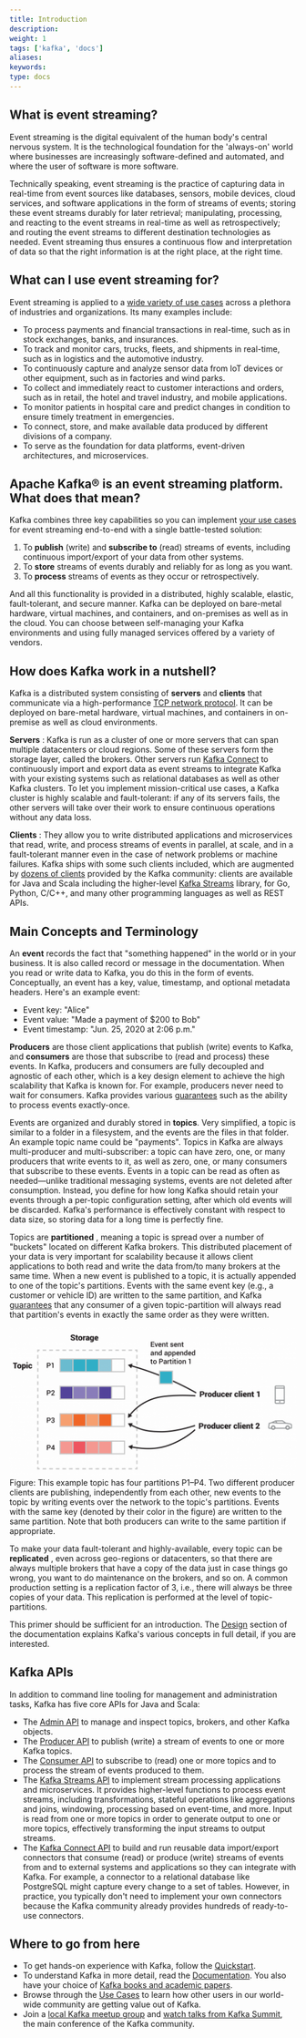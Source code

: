 ```yaml
---
title: Introduction
description: 
weight: 1
tags: ['kafka', 'docs']
aliases: 
keywords: 
type: docs
---
```


## What is event streaming?

Event streaming is the digital equivalent of the human body's central nervous system. It is the technological foundation for the 'always-on' world where businesses are increasingly software-defined and automated, and where the user of software is more software. 

Technically speaking, event streaming is the practice of capturing data in real-time from event sources like databases, sensors, mobile devices, cloud services, and software applications in the form of streams of events; storing these event streams durably for later retrieval; manipulating, processing, and reacting to the event streams in real-time as well as retrospectively; and routing the event streams to different destination technologies as needed. Event streaming thus ensures a continuous flow and interpretation of data so that the right information is at the right place, at the right time. 

## What can I use event streaming for?

Event streaming is applied to a [wide variety of use cases](/powered-by) across a plethora of industries and organizations. Its many examples include: 

  * To process payments and financial transactions in real-time, such as in stock exchanges, banks, and insurances. 
  * To track and monitor cars, trucks, fleets, and shipments in real-time, such as in logistics and the automotive industry. 
  * To continuously capture and analyze sensor data from IoT devices or other equipment, such as in factories and wind parks. 
  * To collect and immediately react to customer interactions and orders, such as in retail, the hotel and travel industry, and mobile applications. 
  * To monitor patients in hospital care and predict changes in condition to ensure timely treatment in emergencies. 
  * To connect, store, and make available data produced by different divisions of a company. 
  * To serve as the foundation for data platforms, event-driven architectures, and microservices. 



## Apache Kafka® is an event streaming platform. What does that mean?

Kafka combines three key capabilities so you can implement [your use cases](/powered-by) for event streaming end-to-end with a single battle-tested solution: 

  1. To **publish** (write) and **subscribe to** (read) streams of events, including continuous import/export of your data from other systems. 
  2. To **store** streams of events durably and reliably for as long as you want. 
  3. To **process** streams of events as they occur or retrospectively. 



And all this functionality is provided in a distributed, highly scalable, elastic, fault-tolerant, and secure manner. Kafka can be deployed on bare-metal hardware, virtual machines, and containers, and on-premises as well as in the cloud. You can choose between self-managing your Kafka environments and using fully managed services offered by a variety of vendors. 

## How does Kafka work in a nutshell?

Kafka is a distributed system consisting of **servers** and **clients** that communicate via a high-performance [TCP network protocol](/protocol.html). It can be deployed on bare-metal hardware, virtual machines, and containers in on-premise as well as cloud environments. 

**Servers** : Kafka is run as a cluster of one or more servers that can span multiple datacenters or cloud regions. Some of these servers form the storage layer, called the brokers. Other servers run [Kafka Connect](/#connect) to continuously import and export data as event streams to integrate Kafka with your existing systems such as relational databases as well as other Kafka clusters. To let you implement mission-critical use cases, a Kafka cluster is highly scalable and fault-tolerant: if any of its servers fails, the other servers will take over their work to ensure continuous operations without any data loss. 

**Clients** : They allow you to write distributed applications and microservices that read, write, and process streams of events in parallel, at scale, and in a fault-tolerant manner even in the case of network problems or machine failures. Kafka ships with some such clients included, which are augmented by [dozens of clients](https://cwiki.apache.org/confluence/display/KAFKA/Clients) provided by the Kafka community: clients are available for Java and Scala including the higher-level [Kafka Streams](/streams/) library, for Go, Python, C/C++, and many other programming languages as well as REST APIs. 

## Main Concepts and Terminology

An **event** records the fact that "something happened" in the world or in your business. It is also called record or message in the documentation. When you read or write data to Kafka, you do this in the form of events. Conceptually, an event has a key, value, timestamp, and optional metadata headers. Here's an example event: 

  * Event key: "Alice" 
  * Event value: "Made a payment of $200 to Bob" 
  * Event timestamp: "Jun. 25, 2020 at 2:06 p.m." 



**Producers** are those client applications that publish (write) events to Kafka, and **consumers** are those that subscribe to (read and process) these events. In Kafka, producers and consumers are fully decoupled and agnostic of each other, which is a key design element to achieve the high scalability that Kafka is known for. For example, producers never need to wait for consumers. Kafka provides various [guarantees](/#intro_guarantees) such as the ability to process events exactly-once. 

Events are organized and durably stored in **topics**. Very simplified, a topic is similar to a folder in a filesystem, and the events are the files in that folder. An example topic name could be "payments". Topics in Kafka are always multi-producer and multi-subscriber: a topic can have zero, one, or many producers that write events to it, as well as zero, one, or many consumers that subscribe to these events. Events in a topic can be read as often as needed—unlike traditional messaging systems, events are not deleted after consumption. Instead, you define for how long Kafka should retain your events through a per-topic configuration setting, after which old events will be discarded. Kafka's performance is effectively constant with respect to data size, so storing data for a long time is perfectly fine. 

Topics are **partitioned** , meaning a topic is spread over a number of "buckets" located on different Kafka brokers. This distributed placement of your data is very important for scalability because it allows client applications to both read and write the data from/to many brokers at the same time. When a new event is published to a topic, it is actually appended to one of the topic's partitions. Events with the same event key (e.g., a customer or vehicle ID) are written to the same partition, and Kafka [guarantees](/#intro_guarantees) that any consumer of a given topic-partition will always read that partition's events in exactly the same order as they were written. 

![](/images/streams-and-tables-p1_p4.png) Figure: This example topic has four partitions P1–P4. Two different producer clients are publishing, independently from each other, new events to the topic by writing events over the network to the topic's partitions. Events with the same key (denoted by their color in the figure) are written to the same partition. Note that both producers can write to the same partition if appropriate. 

To make your data fault-tolerant and highly-available, every topic can be **replicated** , even across geo-regions or datacenters, so that there are always multiple brokers that have a copy of the data just in case things go wrong, you want to do maintenance on the brokers, and so on. A common production setting is a replication factor of 3, i.e., there will always be three copies of your data. This replication is performed at the level of topic-partitions. 

This primer should be sufficient for an introduction. The [Design](/#design) section of the documentation explains Kafka's various concepts in full detail, if you are interested. 

## Kafka APIs

In addition to command line tooling for management and administration tasks, Kafka has five core APIs for Java and Scala: 

  * The [Admin API](/documentation.html#adminapi) to manage and inspect topics, brokers, and other Kafka objects. 
  * The [Producer API](/documentation.html#producerapi) to publish (write) a stream of events to one or more Kafka topics. 
  * The [Consumer API](/documentation.html#consumerapi) to subscribe to (read) one or more topics and to process the stream of events produced to them. 
  * The [Kafka Streams API](/streams) to implement stream processing applications and microservices. It provides higher-level functions to process event streams, including transformations, stateful operations like aggregations and joins, windowing, processing based on event-time, and more. Input is read from one or more topics in order to generate output to one or more topics, effectively transforming the input streams to output streams. 
  * The [Kafka Connect API](/documentation.html#connect) to build and run reusable data import/export connectors that consume (read) or produce (write) streams of events from and to external systems and applications so they can integrate with Kafka. For example, a connector to a relational database like PostgreSQL might capture every change to a set of tables. However, in practice, you typically don't need to implement your own connectors because the Kafka community already provides hundreds of ready-to-use connectors. 



## Where to go from here

  * To get hands-on experience with Kafka, follow the [Quickstart](/quickstart). 
  * To understand Kafka in more detail, read the [Documentation](/). You also have your choice of [Kafka books and academic papers](/books-and-papers). 
  * Browse through the [Use Cases](/powered-by) to learn how other users in our world-wide community are getting value out of Kafka. 
  * Join a [local Kafka meetup group](/events) and [watch talks from Kafka Summit](https://kafka-summit.org/past-events/), the main conference of the Kafka community. 


